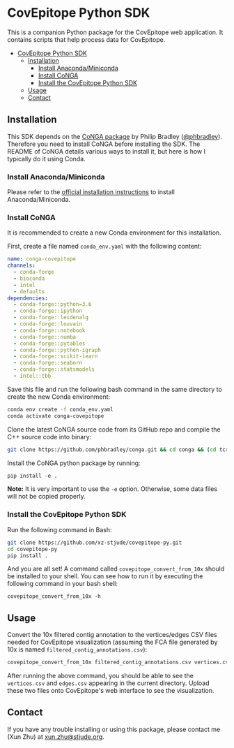 CovEpitope Python SDK
=====================

This is a companion Python package for the CovEpitope web application. It contains
scripts that help process data for CovEpitope.

- [CovEpitope Python SDK](#covepitope-python-sdk)
  * [Installation](#installation)
    + [Install Anaconda/Miniconda](#install-anaconda-miniconda)
    + [Install CoNGA](#install-conga)
    + [Install the CovEpitope Python SDK](#install-the-covepitope-python-sdk)
  * [Usage](#usage)
  * [Contact](#contact)

Installation
------------

This SDK depends on the [CoNGA package](https://github.com/phbradley/conga) by
Philip Bradley ([@phbradley](https://github.com/phbradley/conga)). Therefore you
need to install CoNGA before installing the SDK. The README of CoNGA details
various ways to install it, but here is how I typically do it using Conda.

### Install Anaconda/Miniconda

Please refer to the [official installation
instructions](https://docs.anaconda.com/anaconda/install/index.html) to install
Anaconda/Miniconda.

### Install CoNGA

It is recommended to create a new Conda environment for this
installation.

First, create a file named `conda_env.yaml` with the following content:

```yaml
name: conga-covepitope
channels:
  - conda-forge
  - bioconda
  - intel
  - defaults
dependencies:
  - conda-forge::python=3.6
  - conda-forge::ipython
  - conda-forge::leidenalg
  - conda-forge::louvain
  - conda-forge::notebook
  - conda-forge::numba
  - conda-forge::pytables
  - conda-forge::python-igraph
  - conda-forge::scikit-learn
  - conda-forge::seaborn
  - conda-forge::statsmodels
  - intel::tbb
```

Save this file and run the following bash command in the same directory to
create the new Conda environment:

```bash
conda env create -f conda_env.yaml
conda activate conga-covepitope
```

Clone the latest CoNGA source code from its GitHub repo and compile the C++ source code into binary:

```bash
git clone https://github.com/phbradley/conga.git && cd conga && (cd tcrdist_cpp && make)
```

Install the CoNGA python package by running:

```python
pip install -e .
```

**Note:** It is very important to use the `-e` option. Otherwise, some data
files will not be copied properly.

### Install the CovEpitope Python SDK

Run the following command in Bash:

```bash
git clone https://github.com/xz-stjude/covepitope-py.git
cd covepitope-py
pip install .
```

And you are all set! A command called `covepitope_convert_from_10x` should be
installed to your shell. You can see how to run it by executing the following
command in your bash shell:

```
covepitope_convert_from_10x -h
```

Usage
-----

Convert the 10x filtered contig annotation to the vertices/edges CSV files
needed for CovEpitope visualization (assuming the FCA file generated by 10x is
named `filtered_contig_annotations.csv`):

```bash
covepitope_convert_from_10x filtered_contig_annotations.csv vertices.csv edges.csv
```

After running the above command, you should be able to see the `vertices.csv`
and `edges.csv` appearing in the current directory. Upload these two files onto
CovEpitope's web interface to see the visualization.


Contact
-------

If you have any trouble installing or using this package, please contact me (Xun Zhu) at
xun.zhu@stjude.org.
